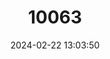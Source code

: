 ---
title: "10063"
category: "Hippocampus breviceps"
draft: false
date: 2024-02-22 13:03:50
languages:
  English: ["Knobby Seahorse", "Short-headed Seahorse", "Short-snouted Seahorse"]
  Danish: ["Korthovedet søhest"]
  Chinese: ["短头海马", "短頭海馬"]
---